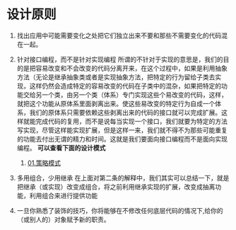 # 设计原则
1. 找出应用中可能需要变化之处把它们独立出来不要和那些不需要变化的代码混在一起。
2. 针对接口编程，而不是针对实现编程
	所谓的不针对于实现的意思是，我们的目的是把容易改变和不会改变的代码分离开来，在这个过程中，如果是利用抽象方法（无论是继承抽象类或者是实现抽象方法，把特定的行为留给子类去实现，这样仍然会造成特定的容易改变的代码在子类中的混杂，如果把特定的功能交给另一个类，由另一个类（体系）专门实现这些个易改变的代码，这样，就把这个功能从原体系里面剥离出来。使这些易改变的特定行为自成一个体系，我们的原体系只需要依赖这些剥离出来的代码的接口就可以完成扩展。这样就能完成代码的复用，而不是说每当实现一个接口，我们就要为特定的方法写实现，尽管这样能实现扩展，但是这样一来，我们就不得不为那些可能重复的功能去付出无谓的精力和时间。这就是我们要面向接口编程而不是面向实现编程。
	**可以查看下面的设计模式**
	01. [01.策略模式](01.策略模式.md)
3. 多用组合，少用继承
    在上面对第二条的解释中，我们其实可以总结一下，就是把继承（或实现）改变成组合，将之前利用继承实现的扩展，改变成抽离功能，利用组合来进行提供功能

4. 一旦你熟悉了装饰的技巧，你将能够在不修改任何底层代码的情况下,给你的（或别人的）对象赋予新的职责。